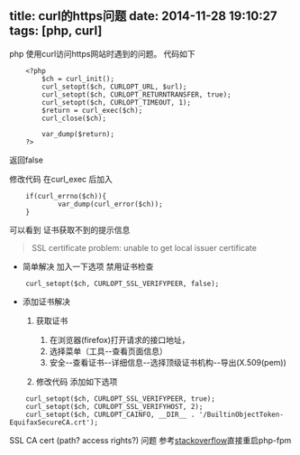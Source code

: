 title: curl的https问题
date: 2014-11-28 19:10:27
tags: [php, curl]
---

php 使用curl访问https网站时遇到的问题。
代码如下
```
	<?php
		$ch = curl_init();
		curl_setopt($ch, CURLOPT_URL, $url);
		curl_setopt($ch, CURLOPT_RETURNTRANSFER, true);
		curl_setopt($ch, CURLOPT_TIMEOUT, 1);
		$return = curl_exec($ch);		
		curl_close($ch);

		var_dump($return);
	?>
```
返回false

修改代码 在curl_exec  后加入
```
    if(curl_errno($ch)){
        	var_dump(curl_error($ch));
    }
```
可以看到 证书获取不到的提示信息
> SSL certificate problem: unable to get local issuer certificate

 

 - 简单解决 加入一下选项 禁用证书检查
```
    curl_setopt($ch, CURLOPT_SSL_VERIFYPEER, false);
```
    
 - 添加证书解决
    1. 获取证书

    	1. 在浏览器(firefox)打开请求的接口地址，
    	1. 选择菜单（工具--查看页面信息）
    	1. 安全--查看证书--详细信息--选择顶级证书机构--导出(X.509(pem))


    2. 修改代码 添加如下选项
```
	curl_setopt($ch, CURLOPT_SSL_VERIFYPEER, true);
	curl_setopt($ch, CURLOPT_SSL_VERIFYHOST, 2);
	curl_setopt($ch, CURLOPT_CAINFO, __DIR__ . '/BuiltinObjectToken-EquifaxSecureCA.crt');
```
SSL CA cert (path? access rights?) 问题 参考[stackoverflow][1]直接重启php-fpm


  [1]: http://stackoverflow.com/questions/7179216/php-problem-with-the-ssl-ca-cert-path-access-rights